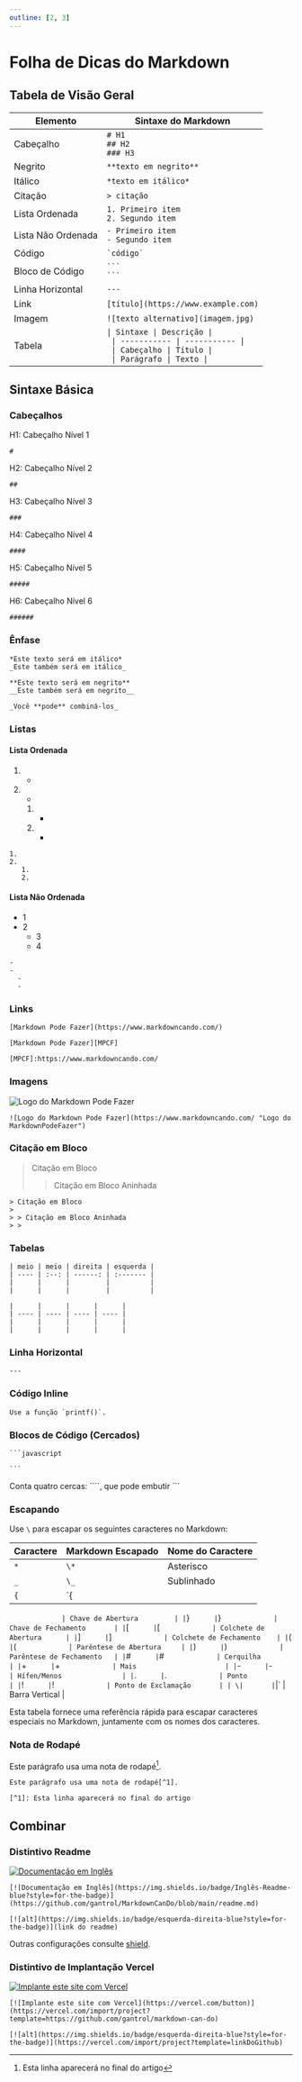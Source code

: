 ```yaml
---
outline: [2, 3]
---
```


# Folha de Dicas do Markdown

## Tabela de Visão Geral

| Elemento           | Sintaxe do Markdown                                                                                                                   |
|--------------------|--------------------------------------------------------------------------------------------------------------------------------------|
| Cabeçalho          | `# H1`<br />`## H2`<br />`### H3`                                                                                                     |
| Negrito            | `**texto em negrito**`                                                                                                               |
| Itálico            | `*texto em itálico*`                                                                                                                 |
| Citação            | `> citação`                                                                                                                          |
| Lista Ordenada     | `1. Primeiro item`<br />`2. Segundo item`                                                                                            |
| Lista Não Ordenada | `- Primeiro item`<br />`- Segundo item`                                                                                              |
| Código             | `` `código` ``                                                                                                                       |
| Bloco de Código    | ```` ``` ````<br />```` ``` ````                                                                                                     |
| Linha Horizontal   | `---`                                                                                                                                |
| Link               | `[título](https://www.example.com)`                                                                                                  |
| Imagem             | `![texto alternativo](imagem.jpg)`                                                                                                   |
| Tabela             | `\| Sintaxe \| Descrição \|`<br />` \| ----------- \| ----------- \|`<br />` \| Cabeçalho \| Título \|`<br />` \| Parágrafo \| Texto \|` |

## Sintaxe Básica

### Cabeçalhos

H1: Cabeçalho Nível 1
```
# 
```

H2: Cabeçalho Nível 2
```
## 
```

H3: Cabeçalho Nível 3
```
### 
```

H4: Cabeçalho Nível 4
```
#### 
```

H5: Cabeçalho Nível 5
```
##### 
```

H6: Cabeçalho Nível 6
```
###### 
```

### Ênfase
```
*Este texto será em itálico*
_Este também será em itálico_

**Este texto será em negrito**
__Este também será em negrito__

_Você **pode** combiná-los_
```

### Listas

#### Lista Ordenada

1. -
2. -
    1. -
    2. -

```
1. 
2. 
   1. 
   2. 
```

#### Lista Não Ordenada

- 1
- 2
    - 3
    - 4

```
- 
- 
  - 
  -
```

### Links
```
[Markdown Pode Fazer](https://www.markdowncando.com/)
```

```
[Markdown Pode Fazer][MPCF]

[MPCF]:https://www.markdowncando.com/
```

### Imagens

![Logo do Markdown Pode Fazer](https://www.markdowncando.com/logo-mini.png "Logo do MarkdownPodeFazer")

```
![Logo do Markdown Pode Fazer](https://www.markdowncando.com/ "Logo do MarkdownPodeFazer")
```

### Citação em Bloco

> Citação em Bloco
>
> > Citação em Bloco Aninhada
> >

```
> Citação em Bloco
>
> > Citação em Bloco Aninhada
> >
```

### Tabelas

```
| meio | meio | direita | esquerda |
| ---- | :--: | ------: | :------- |
|      |      |         |          |
|      |      |         |          |
```

```
|      |      |      |      |
| ---- | ---- | ---- | ---- |
|      |      |      |      |
|      |      |      |      |
```

### Linha Horizontal
```
---
```

### Código Inline
```
Use a função `printf()`.
```

### Blocos de Código (Cercados)

````
```javascript

```
````

Conta quatro cercas: \`\`\`\`, que pode embutir \`\`\`

### Escapando

Use `\` para escapar os seguintes caracteres no Markdown:

| Caractere | Markdown Escapado | Nome do Caractere         |
|-----------|-------------------|---------------------------|
| `*`       | `\*`              | Asterisco                 |
| `_`       | `\_`              | Sublinhado                |
| `{`       | `\{

`              | Chave de Abertura         |
| `}`       | `\}`              | Chave de Fechamento       |
| `[`       | `\[`              | Colchete de Abertura      |
| `]`       | `\]`              | Colchete de Fechamento    |
| `(`       | `\(`              | Parêntese de Abertura     |
| `)`       | `\)`              | Parêntese de Fechamento   |
| `#`       | `\#`              | Cerquilha                 |
| `+`       | `\+`              | Mais                      |
| `-`       | `\-`              | Hífen/Menos               |
| `.`       | `\.`              | Ponto                     |
| `!`       | `\!`              | Ponto de Exclamação       |
| \|       | `\|`              | Barra Vertical            |

Esta tabela fornece uma referência rápida para escapar caracteres especiais no Markdown, juntamente com os nomes dos caracteres.

### Nota de Rodapé

Este parágrafo usa uma nota de rodapé[^1].

[^1]: Esta linha aparecerá no final do artigo

```
Este parágrafo usa uma nota de rodapé[^1].

[^1]: Esta linha aparecerá no final do artigo
```

## Combinar

### Distintivo Readme

[![Documentação em Inglês](https://img.shields.io/badge/Inglês-Readme-blue?style=for-the-badge)](https://github.com/gantrol/MarkdownCanDo/blob/main/readme.md)

```
[![Documentação em Inglês](https://img.shields.io/badge/Inglês-Readme-blue?style=for-the-badge)](https://github.com/gantrol/MarkdownCanDo/blob/main/readme.md)
```

```
[![alt](https://img.shields.io/badge/esquerda-direita-blue?style=for-the-badge)](link do readme)
```

Outras configurações consulte [shield](https://shields.io).

### Distintivo de Implantação Vercel

[![Implante este site com Vercel](https://vercel.com/button)](https://vercel.com/import/project?template=https://github.com/gantrol/markdown-can-do)

```
[![Implante este site com Vercel](https://vercel.com/button)](https://vercel.com/import/project?template=https://github.com/gantrol/markdown-can-do)
```

```
[![alt](https://img.shields.io/badge/esquerda-direita-blue?style=for-the-badge)](https://vercel.com/import/project?template=linkDoGithub)
```

